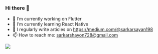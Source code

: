 ### Hi there 👋



- 🔭 I’m currently working on Flutter
- 🌱 I’m currently learning React Native
- 📝 I regularly write articles on <https://medium.com/@sarkarsayan198>
- 📫 How to reach me: <sarkarshayon728@gmail.com>

<img src="https://www.linkedin.com/in/shayonsarkar/">

<!--
**sayonsarkar/sayonsarkar** is a ✨ _special_ ✨ repository because its `README.md` (this file) appears on your GitHub profile.

Here are some ideas to get you started:

- 🔭 I’m currently working on ...
- 🌱 I’m currently learning ...
- 👯 I’m looking to collaborate on ...
- 🤔 I’m looking for help with ...
- 💬 Ask me about ...
- 📫 How to reach me: ...
- 😄 Pronouns: ...
- ⚡ Fun fact: ...
-->

